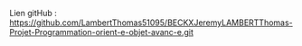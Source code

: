 Lien gitHub :
https://github.com/LambertThomas51095/BECKXJeremyLAMBERTThomas-Projet-Programmation-orient-e-objet-avanc-e.git